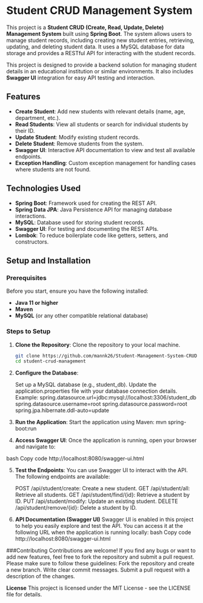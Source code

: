 # Student CRUD Management System

This project is a **Student CRUD (Create, Read, Update, Delete) Management System** built using **Spring Boot**. The system allows users to manage student records, including creating new student entries, retrieving, updating, and deleting student data. It uses a MySQL database for data storage and provides a RESTful API for interacting with the student records.

This project is designed to provide a backend solution for managing student details in an educational institution or similar environments. It also includes **Swagger UI** integration for easy API testing and interaction.

## Features

- **Create Student**: Add new students with relevant details (name, age, department, etc.).
- **Read Students**: View all students or search for individual students by their ID.
- **Update Student**: Modify existing student records.
- **Delete Student**: Remove students from the system.
- **Swagger UI**: Interactive API documentation to view and test all available endpoints.
- **Exception Handling**: Custom exception management for handling cases where students are not found.

## Technologies Used

- **Spring Boot**: Framework used for creating the REST API.
- **Spring Data JPA**: Java Persistence API for managing database interactions.
- **MySQL**: Database used for storing student records.
- **Swagger UI**: For testing and documenting the REST APIs.
- **Lombok**: To reduce boilerplate code like getters, setters, and constructors.


## Setup and Installation

### Prerequisites

Before you start, ensure you have the following installed:

- **Java 11 or higher**
- **Maven**
- **MySQL** (or any other compatible relational database)

### Steps to Setup

1. **Clone the Repository**:
   Clone the repository to your local machine.
   ```bash
   git clone https://github.com/mannk26/Student-Management-System-CRUD-.git
   cd student-crud-management
   
2. **Configure the Database**:

    Set up a MySQL database (e.g., student_db).
    Update the application.properties file with your database connection details.
    Example:
     spring.datasource.url=jdbc:mysql://localhost:3306/student_db
     spring.datasource.username=root
     spring.datasource.password=root
     spring.jpa.hibernate.ddl-auto=update

3. **Run the Application**:   Start the application using Maven:
     mvn spring-boot:run

4. **Access Swagger UI**: Once the application is running, open your browser and navigate to:

bash
Copy code
http://localhost:8080/swagger-ui.html

5. **Test the Endpoints**: You can use Swagger UI to interact with the API. The following endpoints are available:

   POST /api/student/create: Create a new student.
   GET /api/student/all: Retrieve all students.
   GET /api/student/find/{id}: Retrieve a student by ID.
   PUT /api/student/modify: Update an existing student.
   DELETE /api/student/remove/{id}: Delete a student by ID.

6. **API Documentation (Swagger UI)**
   Swagger UI is enabled in this project to help you easily explore and test the API.
   You can access it at the following URL when the application is running locally:
   bash
   Copy code
   http://localhost:8080/swagger-ui.html

###Contributing
   Contributions are welcome! If you find any bugs or want to add new features, feel free to fork the repository and submit a pull request. Please make sure to follow these guidelines:
   Fork the repository and create a new branch.
   Write clear commit messages.
   Submit a pull request with a description of the changes.

**License**
This project is licensed under the MIT License - see the LICENSE file for details.


